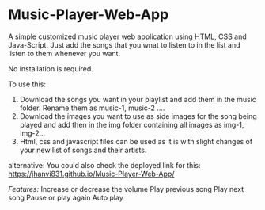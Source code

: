 # Music-Player-Web-App
A simple customized music player web application using HTML, CSS and Java-Script.
Just add the songs that you wnat to listen to in the list and listen to them whenever you want.

No installation is required.

To use this:
1. Download the songs you want in your playlist and add them in the music folder. Rename them as music-1, music-2 ....
2. Download the images you want to use as side images for the song being played and add then in the img folder containing all images as img-1, img-2...
3. Html, css and javascript files can be used as it is with slight changes of your new list of songs and their artists.

alternative: You could also check the deployed link for this: https://jhanvi831.github.io/Music-Player-Web-App/

*Features:*
Increase or decrease the volume
Play previous song
Play next song
Pause or play again
Auto play

